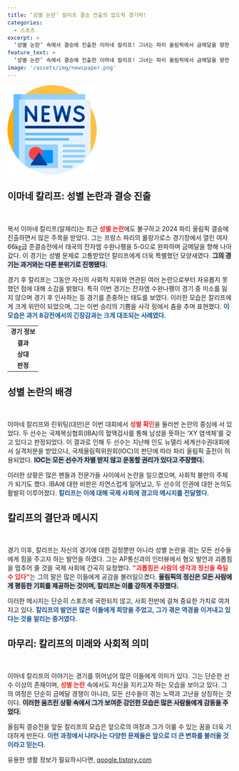 ```yaml
---
title: ‘성별 논란’ 칼리프 결승 진출의 압도적 경기력!
categories:
  - 스포츠
excerpt: >
  ‘성별 논란’ 속에서 결승에 진출한 이마네 칼리프! 그녀는 파리 올림픽에서 금메달을 향한 도전을 이어가며, 괴롭힘 중단을 호소하는 강렬한 메시지를 전했습니다. 고난을 이겨낸 그녀의 승리에 귀추가 주목됩니다!
feature_text: >
  ‘성별 논란’ 속에서 결승에 진출한 이마네 칼리프! 그녀는 파리 올림픽에서 금메달을 향한 도전을 이어가며, 괴롭힘 중단을 호소하는 강렬한 메시지를 전했습니다. 고난을 이겨낸 그녀의 승리에 귀추가 주목됩니다!
image: '/assets/img/newspaper.png'
---
```


<p><img src="/assets/img/newspaper.png" alt="kimp 속보" /></p>

<h2 data-ke-size="size26">이마네 칼리프: 성별 논란과 결승 진출</h2>

<p data-ke-size="size16">&nbsp;</p>

<p>복서 이마네 칼리프(알제리)는 최근 <b><span style="color: #ee2323;">성별 논란</span></b>에도 불구하고 2024 파리 올림픽 결승에 진출하면서 많은 주목을 받았다. 그는 프랑스 파리의 롤랑가로스 경기장에서 열린 여자 66㎏급 준결승전에서 태국의 잔자엠 수완나펭을 5-0으로 완파하며 금메달을 향해 나아갔다. 이 경기는 성별 문제로 고통받았던 칼리프에게 더욱 특별했던 모양새였다. <b><span style="background-color: #21538527;">그의 경기는 과거와는 다른 분위기로 진행됐다.</span></b></p>

<p>경기 후 칼리프는 그동안 자신의 사회적 지위와 연관된 여러 논란으로부터 자유롭지 못했던 점에 대해 소감을 밝혔다. 특히 이번 경기는 잔자엠 수완나펭이 경기 중 미소를 잃지 않으며 경기 후 인사하는 등 경기를 존중하는 태도를 보였다. 이러한 모습은 칼리프에게 크게 위안이 되었으며, 그는 이번 승리의 기쁨을 사각 링에서 춤을 추며 표현했다. <b><span style="color: #1a5490;">이 모습은 과거 8강전에서의 긴장감과는 크게 대조되는 사례였다.</span></b></p>

<table>
    <tr>
        <td style="text-align: center; height: 17px;"><b>경기 정보</b></td>
    </tr>
    <tr>
        <td style="text-align: center; height: 17px;"><b>결과</b></td>
    </tr>
    <tr>
        <td style="text-align: center; height: 17px;"><b>상대</b></td>
    </tr>
    <tr>
        <td style="text-align: center; height: 17px;"><b>판정</b></td>
    </tr>
</table>

<h2 data-ke-size="size26">성별 논란의 배경</h2>

<p data-ke-size="size16">&nbsp;</p>

<p>이마네 칼리프와 린위팅(대만)은 이번 대회에서 <b><span style="color: #ee2323;">성별 확인</span></b>을 둘러싼 논란의 중심에 서 있었다. 두 선수는 국제복싱협회(IBA)의 혈액검사를 통해 남성을 뜻하는 ‘XY 염색체’를 갖고 있다고 판정되었다. 이 결과로 인해 두 선수는 지난해 인도 뉴델리 세계선수권대회에서 실격처분을 받았으나, 국제올림픽위원회(IOC)의 판단에 따라 파리 올림픽 출전이 허용되었다. <b><span style="background-color: #21538527;">IOC는 모든 선수가 차별 받지 않고 운동할 권리가 있다고 주장했다.</span></b> </p>

<p>이러한 상황은 많은 팬들과 전문가들 사이에서 논란을 일으켰으며, 사회적 불만의 주체가 되기도 했다. IBA에 대한 비판은 자연스럽게 일어났고, 두 선수의 인권에 대한 논의도 활발히 이루어졌다. <b><span style="color: #1a5490;">칼리프는 이에 대해 국제 사회에 경고의 메시지를 전달했다.</span></b></p>

<h2 data-ke-size="size26">칼리프의 결단과 메시지</h2>

<p data-ke-size="size16">&nbsp;</p>

<p>경기 이후, 칼리프는 자신의 경기에 대한 감정뿐만 아니라 성별 논란을 겪는 모든 선수들에게 힘을 주고자 하는 발언을 하였다. 그는 AP통신과의 인터뷰에서 혐오 발언과 괴롭힘을 멈추어 줄 것을 국제 사회에 간곡히 요청했다. <b><span style="color: #ee2323;">"괴롭힘은 사람의 생각과 정신을 죽일 수 있다"</span></b>는 그의 말은 많은 이들에게 공감을 불러일으켰다. <b><span style="background-color: #21538527;">올림픽의 정신은 모든 사람에게 평등한 기회를 제공하는 것이며, 칼리프는 이를 강하게 주장했다.</span></b></p>

<p>이러한 메시지는 단순히 스포츠에 국한되지 않고, 사회 전반에 걸쳐 중요한 가치로 여겨지고 있다. <b><span style="color: #1a5490;">칼리프의 발언은 많은 이들에게 희망을 주었고, 그가 겪은 역경을 이겨내고 있다는 것을 알리는 증거였다.</span></b></p>

<h2 data-ke-size="size26">마무리: 칼리프의 미래와 사회적 의미</h2>

<p data-ke-size="size16">&nbsp;</p>

<p>이마네 칼리프의 이야기는 경기를 뛰어넘어 많은 이들에게 의미가 있다. 그는 단순한 선수 이상의 존재이며, <b><span style="color: #ee2323;">성별 논란</span></b> 속에서도 자신을 지키고자 하는 모습을 보이고 있다. 그의 여정은 단순히 금메달 경쟁이 아니라, 모든 선수들이 겪는 노력과 고난을 상징하는 것이다. <b><span style="background-color: #21538527;">이러한 움츠린 상황 속에서 그가 보여준 강인한 모습은 많은 사람들에게 감동을 주었다.</span></b></p>

<p>올림픽 결승전을 앞둔 칼리프의 모습은 앞으로의 여정과 그가 이룰 수 있는 꿈을 더욱 기대하게 만든다. <b><span style="color: #1a5490;">이런 과정에서 나타나는 다양한 문제들은 앞으로 더 큰 변화를 불러올 것이라고 믿는다.</span></b></p>
유용한 생활 정보가 필요하시다면, <a href="https://qoogle.tistory.com" rel="dofollow">qoogle.tistory.com</a>


